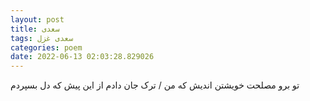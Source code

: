 ```yaml
---
layout: post
title: سعدی
tags: سعدی غزل
categories: poem
date: 2022-06-13 02:03:28.829026
---
```


تو برو مصلحت خویشتن اندیش که من / ترک جان دادم از این پیش که دل بسپردم